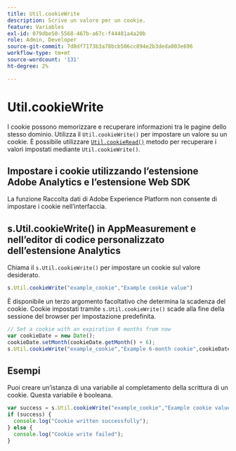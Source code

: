 ```yaml
---
title: Util.cookieWrite
description: Scrive un valore per un cookie.
feature: Variables
exl-id: 079dbe50-5568-467b-a67c-f44481a4a20b
role: Admin, Developer
source-git-commit: 7d8df7173b3a78bcb506cc894e2b3deda003e696
workflow-type: tm+mt
source-wordcount: '131'
ht-degree: 2%

---
```


# Util.cookieWrite

I cookie possono memorizzare e recuperare informazioni tra le pagine dello stesso dominio. Utilizza il `Util.cookieWrite()` per impostare un valore su un cookie. È possibile utilizzare [`Util.cookieRead()`](util-cookieread.md) metodo per recuperare i valori impostati mediante `Util.cookieWrite()`.

## Impostare i cookie utilizzando l’estensione Adobe Analytics e l’estensione Web SDK

La funzione Raccolta dati di Adobe Experience Platform non consente di impostare i cookie nell’interfaccia.

## s.Util.cookieWrite() in AppMeasurement e nell’editor di codice personalizzato dell’estensione Analytics

Chiama il `s.Util.cookieWrite()` per impostare un cookie sul valore desiderato.

```js
s.Util.cookieWrite("example_cookie","Example cookie value")
```

È disponibile un terzo argomento facoltativo che determina la scadenza del cookie. Cookie impostati tramite `s.Util.cookieWrite()` scade alla fine della sessione del browser per impostazione predefinita.

```js
// Set a cookie with an expiration 6 months from now
var cookieDate = new Date();
cookieDate.setMonth(cookieDate.getMonth() + 6);
s.Util.cookieWrite("example_cookie","Example 6-month cookie",cookieDate);
```

## Esempi

Puoi creare un’istanza di una variabile al completamento della scrittura di un cookie. Questa variabile è booleana.

```js
var success = s.Util.cookieWrite("example_cookie","Example cookie value");
if (success) {
  console.log("Cookie written successfully");
} else {
  console.log("Cookie write failed");
}
```
